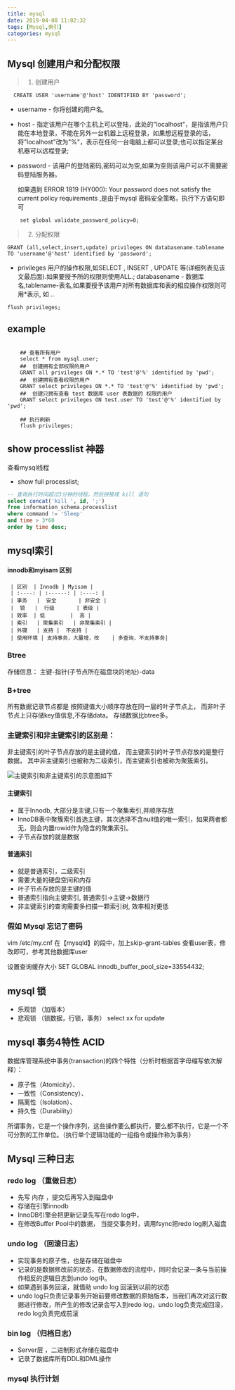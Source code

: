 ```yaml
---
title: mysql
date: 2019-04-08 11:02:32
tags: [Mysql,索引]
categories: mysql
---
```


## Mysql 创建用户和分配权限

> 1. 创建用户

```mysql
  CREATE USER 'username'@'host' IDENTIFIED BY 'password';
```

- username - 你将创建的用户名,
- host - 指定该用户在哪个主机上可以登陆，此处的"localhost"，是指该用户只能在本地登录，不能在另外一台机器上远程登录，如果想远程登录的话，将"localhost"改为"%"，表示在任何一台电脑上都可以登录;也可以指定某台机器可以远程登录;
- password - 该用户的登陆密码,密码可以为空,如果为空则该用户可以不需要密码登陆服务器。


	如果遇到 ERROR 1819 (HY000): Your password does not satisfy the current policy requirements  ,是由于mysql 密码安全策略，执行下方语句即可

```mysql
	set global validate_password_policy=0;
```

> 2. 分配权限

```mysql
GRANT (all,select,insert,update) privileges ON databasename.tablename TO 'username'@'host' identified by 'password';
```

- privileges 用户的操作权限,如SELECT , INSERT , UPDATE 等(详细列表见该文最后面).如果要授予所的权限则使用ALL.;
databasename - 数据库名,tablename-表名,如果要授予该用户对所有数据库和表的相应操作权限则可用*表示, 如 *.*.


```mysql
flush privileges;
```

##  example 
    
```mysql

    ## 查看所有用户
    select * from mysql.user;
    ##  创建拥有全部权限的用户
    GRANT all privileges ON *.* TO 'test'@'%' identified by 'pwd';
    ##  创建拥有查看权限的用户
    GRANT select privileges ON *.* TO 'test'@'%' identified by 'pwd';
    ##  创建只拥有查看 test 数据库 user 表数据的 权限的用户
    GRANT select privileges ON test.user TO 'test'@'%' identified by 'pwd';
    
    ## 执行刷新
    flush privileges;

```

## show processlist 神器
 查看mysql线程
- show full processlist;

```sql
-- 查询执行时间超过3分钟的线程，然后拼接成 kill 语句
select concat('kill ', id, ';')
from information_schema.processlist
where command != 'Sleep'
and time > 3*60
order by time desc;

```
## mysql索引
####  innodb和myisam 区别

     | 区别  | Innodb	| Myisam |
     | :----: | :------: | :----: |
     | 事务	|  安全	    | 非安全 |
     |  锁   |  行级	    | 表级 |
     | 效率  | 低        |  高 |
     | 索引	| 聚集索引   | 非聚集索引 |
     | 外键	| 支持 |	不支持 |
     | 使用环境 | 支持事务，大量增，改	| 多查询，不支持事务|


### Btree
存储信息： 主键-指针(子节点所在磁盘块的地址)-data

### B+tree
所有数据记录节点都是
按照键值大小顺序存放在同一层的叶子节点上，
而非叶子节点上只存储key值信息,不存储data。
存储数据比btree多。



### 主键索引和非主键索引的区别是：

非主键索引的叶子节点存放的是主键的值，
而主键索引的叶子节点存放的是整行数据，
其中非主键索引也被称为二级索引，而主键索引也被称为聚簇索引。

![主键索引和非主键索引的示意图如下](https://mmbiz.qpic.cn/mmbiz_png/gsQM61GSzIPclD4o4fib8iavdJChXslcoDFWm1OF64Pgktj8K3gyVHdxS12EQOMtB5On8keMicpSwngLlBvibdfr5A/640?wx_fmt=png&tp=webp&wxfrom=5&wx_lazy=1&wx_co=1)


#### 主键索引
- 属于Innodb, 大部分是主键,只有一个聚集索引,并顺序存放
- InnoDB表中聚簇索引首选主键，其次选择不含null值的唯一索引，如果两者都无，则会内置rowid作为隐含的聚集索引。
- 子节点存放的就是数据

#### 普通索引
- 就是普通索引，二级索引
- 需要大量的硬盘空间和内存
- 叶子节点存放的是主键的值
- 普通索引指向主键索引, 普通索引->主键->数据行
- 非主键索引的查询需要多扫描一颗索引树, 效率相对更低


### 假如 Mysql 忘记了密码
vim /etc/my.cnf   在【mysqld】的段中，加上skip-grant-tables
查看user表，修改即可，参考其他数据库user

设置查询缓存大小
SET GLOBAL innodb_buffer_pool_size=33554432;

## mysql 锁

- 乐观锁 （加版本）
- 悲观锁 （锁数据，行锁，事务） select xx for update


## mysql 事务4特性 ACID

数据库管理系统中事务(transaction)的四个特性（分析时根据首字母缩写依次解释）：
 - 原子性（Atomicity）、
 - 一致性（Consistency）、
 - 隔离性（Isolation）、
 - 持久性（Durability）

所谓事务，它是一个操作序列，这些操作要么都执行，要么都不执行，它是一个不可分割的工作单位。（执行单个逻辑功能的一组指令或操作称为事务）

## Mysql 三种日志

###  redo log （重做日志）

-  先写 内存 ，提交后再写入到磁盘中
-  存储在引擎innodb 
-  InnoDB引擎会把更新记录先写在redo log中，
-  在修改Buffer Pool中的数据， 当提交事务时，调用fsync把redo log刷入磁盘

###  undo log （回滚日志）
- 实现事务的原子性，也是存储在磁盘中
- 记录的是数据修改前的状态，在数据修改的流程中，同时会记录一条与当前操作相反的逻辑日志到undo log中。
- 如果遇到事务回滚，就借助 undo log 回滚到以前的状态
- undo log只负责记录事务开始前要修改数据的原始版本，当我们再次对这行数据进行修改，所产生的修改记录会写入到redo log，undo log负责完成回滚，redo log负责完成前滚

### bin log （归档日志）

- Server层 ，二进制形式存储在磁盘中
- 记录了数据库所有DDL和DML操作

### mysql 执行计划


